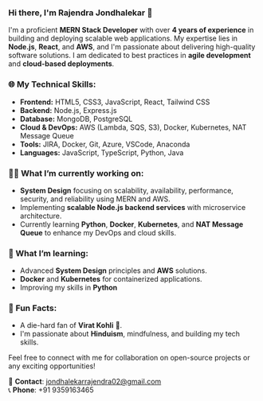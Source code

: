 
### Hi there, I'm Rajendra Jondhalekar 👋

I'm a proficient **MERN Stack Developer** with over **4 years of experience** in building and deploying scalable web applications. My expertise lies in **Node.js**, **React**, and **AWS**, and I'm passionate about delivering high-quality software solutions. I am dedicated to best practices in **agile development** and **cloud-based deployments**.

### 🌐 My Technical Skills:
- **Frontend:** HTML5, CSS3, JavaScript, React, Tailwind CSS
- **Backend:** Node.js, Express.js
- **Database:** MongoDB, PostgreSQL
- **Cloud & DevOps:** AWS (Lambda, SQS, S3), Docker, Kubernetes, NAT Message Queue
- **Tools:** JIRA, Docker, Git, Azure, VSCode, Anaconda
- **Languages:** JavaScript, TypeScript, Python, Java

### 👨‍💻 What I’m currently working on:
- **System Design** focusing on scalability, availability, performance, security, and reliability using MERN and AWS.
- Implementing **scalable Node.js backend services** with microservice architecture.
- Currently learning **Python**, **Docker**, **Kubernetes**, and **NAT Message Queue** to enhance my DevOps and cloud skills.

### 🎯 What I’m learning:
- Advanced **System Design** principles and **AWS** solutions.
- **Docker** and **Kubernetes** for containerized applications.
- Improving my skills in **Python**

### 🎉 Fun Facts:
- A die-hard fan of **Virat Kohli** 🏏.
- I'm passionate about **Hinduism**, mindfulness, and building my tech skills.

Feel free to connect with me for collaboration on open-source projects or any exciting opportunities!

📧 **Contact**: jondhalekarrajendra02@gmail.com  
📞 **Phone**: +91 9359163465
